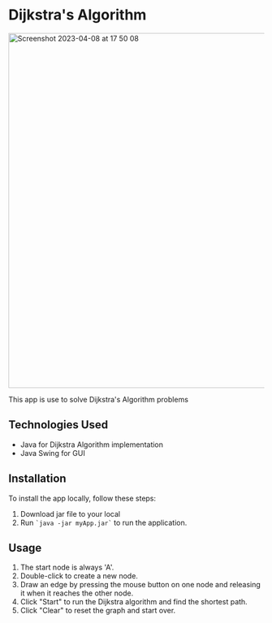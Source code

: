 <html>
<body>
  <h1>Dijkstra's Algorithm</h1>
	<img width="700" alt="Screenshot 2023-04-08 at 17 50 08" src="https://user-images.githubusercontent.com/94860261/231038062-0b52d71d-7152-4f43-bf48-9ed99137be20.png">
  <p>This app is use to solve Dijkstra's Algorithm problems</p>
  <h2>Technologies Used</h2>
  <ul>
    <li>Java for Dijkstra Algorithm implementation</li>
    <li>Java Swing for GUI</li>
  </ul>
  <h2>Installation</h2>
  <p>To install the app locally, follow these steps:</p>
  <ol>
    <li>Download jar file to your local</li>
    <li>Run <code>`java -jar myApp.jar`</code> to run the application.</li>
  </ol>
  <h2>Usage</h2>
  <ol>
    <li>The start node is always 'A'.</li>
    <li>Double-click to create a new node.</li>
    <li>Draw an edge by pressing the mouse button on one node and releasing it when it reaches the other node.</li>
    <li>Click "Start" to run the Dijkstra algorithm and find the shortest path.</li>
    <li>Click "Clear" to reset the graph and start over.</li>
  </ol>

</body>
</html>
